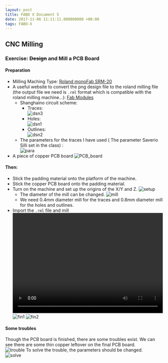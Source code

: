 ```yaml
---
layout: post  
title: FABO X Document 5
date: 2017-11-06 11:11:11.000000000 +08:00  
tags: FABO-X  
---
```


## CNC Milling
### Exercise: ~~Design~~ and Mill a PCB Board
#### Preparation
+ Milling Maching Type: [Roland monoFab SRM-20](https://www.rolanddg.com/en/products/lineup/monofab-srm-milling-machine)
+ A useful website to convert the png design file to the roland milling file (the output file we need is `.rml` format which is compatible with the roland milling machine...): [Fab Modules](http://fabmodules.org)
	+ Shanghaino circuit scheme:  
		+ Traces:  
		![dsn3](http://oxygvbxux.bkt.clouddn.com/dsn3.png)  
		+ Holes:  
		![dsn1](http://oxygvbxux.bkt.clouddn.com/dsn1.png)  
		+ Outlines:  
		![dsn2](http://oxygvbxux.bkt.clouddn.com/dsn2.png)  
	+ The parameters for the traces I have used ( The parameter Saverio Silli set in the class) :  
	![para](http://oxygvbxux.bkt.clouddn.com/paras.png)
+ A piece of copper PCB board  ![PCB_board](https://images-na.ssl-images-amazon.com/images/I/41FEN0K%2BvuL._SY355_.jpg)

#### Then:	
+ Stick the padding material onto the platform of the machine.
+ Stick the copper PCB board onto the padding material.
+ Turn on the machine and set up the origins of the X/Y and Z.
![setup](http://oxygvbxux.bkt.clouddn.com/setup1.jpeg) 
	+ The diameter of the mill can be changed.
	![mill](http://oxygvbxux.bkt.clouddn.com/mill.jpeg) 
	+ We need 0.4mm diameter mill for the traces and 0.8mm diameter mill for the holes and outlines.
+ Import the `.rml` file and mill  
	<video width="480" align = "center" border ="1" height="320" preload="auto"  controls>
		<source src="http://oxygvbxux.bkt.clouddn.com/IMG_5751.m4v">
	</video>
	![fin1](http://oxygvbxux.bkt.clouddn.com/IMG_5752.jpg)
	![fin2](http://oxygvbxux.bkt.clouddn.com/IMG_5753.jpg)  
	
#### Some troubles
Though the PCB board is finished, there are some troubles exist. We can see there are some thin copper leftover on the final PCB board.  
	![trouble](http://oxygvbxux.bkt.clouddn.com/IMG_5753.jpg) 
To solve the trouble, the parameters should be changed.  
![solve](http://oxygvbxux.bkt.clouddn.com/paras2.jpeg) 